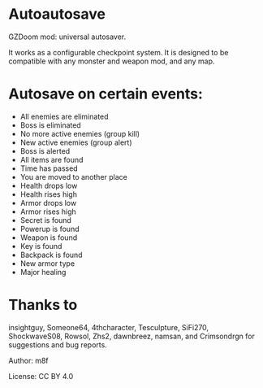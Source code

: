# Autoautosave

GZDoom mod: universal autosaver.

It works as a configurable checkpoint system.
It is designed to be compatible with any monster and weapon mod, and any map.

# Autosave on certain events:
- All enemies are eliminated
- Boss is eliminated
- No more active enemies (group kill)
- New active enemies (group alert)
- Boss is alerted
- All items are found
- Time has passed
- You are moved to another place
- Health drops low
- Health rises high
- Armor drops low
- Armor rises high
- Secret is found
- Powerup is found
- Weapon is found
- Key is found
- Backpack is found
- New armor type
- Major healing

# Thanks to
insightguy, Someone64, 4thcharacter, Tesculpture, SiFi270, ShockwaveS08, Rowsol, Zhs2, dawnbreez, namsan, and Crimsondrgn for suggestions and bug reports.

Author: m8f

License: CC BY 4.0
